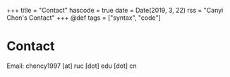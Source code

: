+++
title = "Contact"
hascode = true
date = Date(2019, 3, 22)
rss = "Canyi Chen's Contact"
+++
@def tags = ["syntax", "code"]

# Contact
Email: chency1997 [at] ruc [dot] edu [dot] cn
